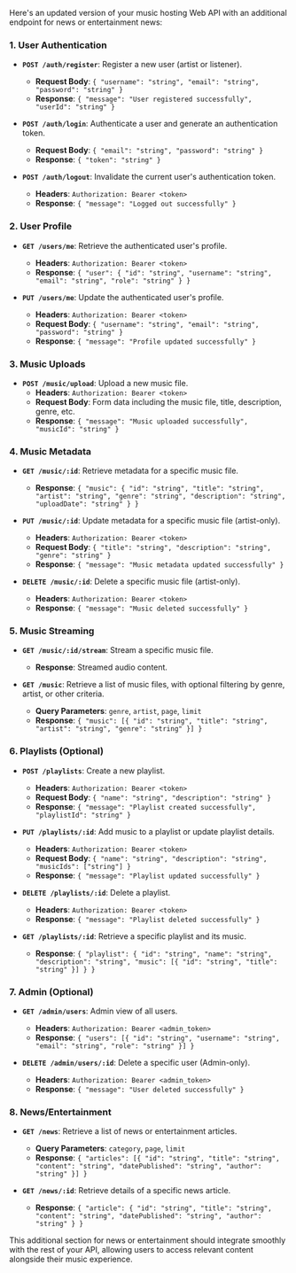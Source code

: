 Here's an updated version of your music hosting Web API with an additional endpoint for news or entertainment news:

### **1. User Authentication**
- **`POST /auth/register`**: Register a new user (artist or listener).
  - **Request Body**: `{ "username": "string", "email": "string", "password": "string" }`
  - **Response**: `{ "message": "User registered successfully", "userId": "string" }`
  
- **`POST /auth/login`**: Authenticate a user and generate an authentication token.
  - **Request Body**: `{ "email": "string", "password": "string" }`
  - **Response**: `{ "token": "string" }`
  
- **`POST /auth/logout`**: Invalidate the current user's authentication token.
  - **Headers**: `Authorization: Bearer <token>`
  - **Response**: `{ "message": "Logged out successfully" }`

### **2. User Profile**
- **`GET /users/me`**: Retrieve the authenticated user's profile.
  - **Headers**: `Authorization: Bearer <token>`
  - **Response**: `{ "user": { "id": "string", "username": "string", "email": "string", "role": "string" } }`
  
- **`PUT /users/me`**: Update the authenticated user's profile.
  - **Headers**: `Authorization: Bearer <token>`
  - **Request Body**: `{ "username": "string", "email": "string", "password": "string" }`
  - **Response**: `{ "message": "Profile updated successfully" }`

### **3. Music Uploads**
- **`POST /music/upload`**: Upload a new music file.
  - **Headers**: `Authorization: Bearer <token>`
  - **Request Body**: Form data including the music file, title, description, genre, etc.
  - **Response**: `{ "message": "Music uploaded successfully", "musicId": "string" }`

### **4. Music Metadata**
- **`GET /music/:id`**: Retrieve metadata for a specific music file.
  - **Response**: `{ "music": { "id": "string", "title": "string", "artist": "string", "genre": "string", "description": "string", "uploadDate": "string" } }`
  
- **`PUT /music/:id`**: Update metadata for a specific music file (artist-only).
  - **Headers**: `Authorization: Bearer <token>`
  - **Request Body**: `{ "title": "string", "description": "string", "genre": "string" }`
  - **Response**: `{ "message": "Music metadata updated successfully" }`
  
- **`DELETE /music/:id`**: Delete a specific music file (artist-only).
  - **Headers**: `Authorization: Bearer <token>`
  - **Response**: `{ "message": "Music deleted successfully" }`

### **5. Music Streaming**
- **`GET /music/:id/stream`**: Stream a specific music file.
  - **Response**: Streamed audio content.
  
- **`GET /music`**: Retrieve a list of music files, with optional filtering by genre, artist, or other criteria.
  - **Query Parameters**: `genre`, `artist`, `page`, `limit`
  - **Response**: `{ "music": [{ "id": "string", "title": "string", "artist": "string", "genre": "string" }] }`

### **6. Playlists (Optional)**
- **`POST /playlists`**: Create a new playlist.
  - **Headers**: `Authorization: Bearer <token>`
  - **Request Body**: `{ "name": "string", "description": "string" }`
  - **Response**: `{ "message": "Playlist created successfully", "playlistId": "string" }`
  
- **`PUT /playlists/:id`**: Add music to a playlist or update playlist details.
  - **Headers**: `Authorization: Bearer <token>`
  - **Request Body**: `{ "name": "string", "description": "string", "musicIds": ["string"] }`
  - **Response**: `{ "message": "Playlist updated successfully" }`
  
- **`DELETE /playlists/:id`**: Delete a playlist.
  - **Headers**: `Authorization: Bearer <token>`
  - **Response**: `{ "message": "Playlist deleted successfully" }`

- **`GET /playlists/:id`**: Retrieve a specific playlist and its music.
  - **Response**: `{ "playlist": { "id": "string", "name": "string", "description": "string", "music": [{ "id": "string", "title": "string" }] } }`

### **7. Admin (Optional)**
- **`GET /admin/users`**: Admin view of all users.
  - **Headers**: `Authorization: Bearer <admin_token>`
  - **Response**: `{ "users": [{ "id": "string", "username": "string", "email": "string", "role": "string" }] }`
  
- **`DELETE /admin/users/:id`**: Delete a specific user (Admin-only).
  - **Headers**: `Authorization: Bearer <admin_token>`
  - **Response**: `{ "message": "User deleted successfully" }`

### **8. News/Entertainment**
- **`GET /news`**: Retrieve a list of news or entertainment articles.
  - **Query Parameters**: `category`, `page`, `limit`
  - **Response**: `{ "articles": [{ "id": "string", "title": "string", "content": "string", "datePublished": "string", "author": "string" }] }`
  
- **`GET /news/:id`**: Retrieve details of a specific news article.
  - **Response**: `{ "article": { "id": "string", "title": "string", "content": "string", "datePublished": "string", "author": "string" } }`

This additional section for news or entertainment should integrate smoothly with the rest of your API, allowing users to access relevant content alongside their music experience.
